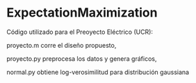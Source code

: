 # ExpectationMaximization
Código utilizado para el Preoyecto Eléctrico (UCR):

proyecto.m corre el diseño propuesto,

proyecto.py preprocesa los datos y genera gráficos,

normal.py obtiene log-verosimilitud para distribución gaussiana
